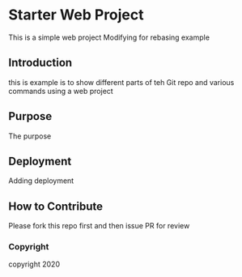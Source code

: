 # Starter Web Project

This is a simple web project
Modifying for rebasing example

## Introduction

this is example is to show different parts of teh Git repo and various commands using a web project

## Purpose

The purpose

## Deployment

Adding deployment

## How to Contribute

Please fork this repo first and then issue PR for review

### Copyright
copyright 2020